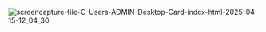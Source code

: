 ![screencapture-file-C-Users-ADMIN-Desktop-Card-index-html-2025-04-15-12_04_30](https://github.com/user-attachments/assets/ab0e7087-5154-4499-99e6-c8a8e02d212f)
